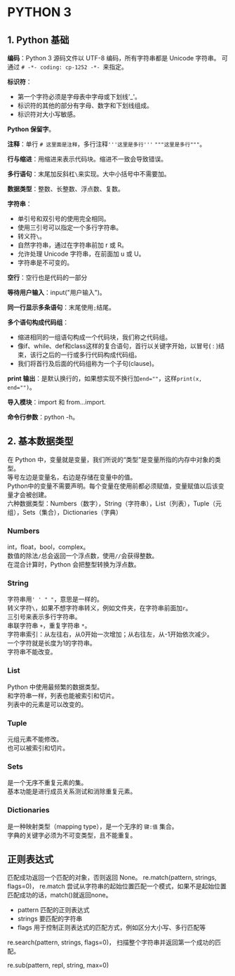 # PYTHON 3

## 1. Python 基础

**编码**：Python 3 源码文件以 UTF-8 编码，所有字符串都是 Unicode 字符串。
可通过 `# -*- coding: cp-1252 -*- `来指定。

**标识符**：
* 第一个字符必须是字母表中字母或下划线'_'。
* 标识符的其他的部分有字母、数字和下划线组成。
* 标识符对大小写敏感。

**Python 保留字**。

**注释**：单行 `# 这里面是注释`，多行注释`'''这里是多行'''` `"""这里是多行"""`。

**行与缩进**：用缩进来表示代码块。缩进不一致会导致错误。

**多行语句**：末尾加反斜杠`\`来实现。大中小括号中不需要加。

**数据类型**：整数、长整数、浮点数、复数。

**字符串**：
* 单引号和双引号的使用完全相同。
* 使用三引号可以指定一个多行字符串。
* 转义符`\`。
* 自然字符串，通过在字符串前加 r 或 R。
* 允许处理 Unicode 字符串，在前面加 u 或 U。
* 字符串是不可变的。

**空行**：空行也是代码的一部分

**等待用户输入**：input("用户输入")。

**同一行显示多条语句**：末尾使用`;`结尾。

**多个语句构成代码组**：
* 缩进相同的一组语句构成一个代码块，我们称之代码组。
* 像if、while、def和class这样的复合语句，首行以关键字开始，以冒号( : )结束，该行之后的一行或多行代码构成代码组。
* 我们将首行及后面的代码组称为一个子句(clause)。

**print 输出**：是默认换行的，如果想实现不换行加`end=""`，这样`print(x, end="")`。

**导入模块**：import 和 from...import.

**命令行参数**：python -h。

## 2. 基本数据类型

在 Python 中，变量就是变量，我们所说的“类型”是变量所指的内存中对象的类型。<br/>
等号左边是变量名，右边是存储在变量中的值。<br/>
Python中的变量不需要声明。每个变量在使用前都必须赋值，变量赋值以后该变量才会被创建。<br/>
六种数据类型：Numbers（数字），String（字符串），List（列表），Tuple（元组），Sets（集合），Dictionaries（字典）<br/>

### Numbers

int，float，bool，complex。<br/>
数值的除法`/`总会返回一个浮点数，使用`//`会获得整数。<br/>
在混合计算时，Python 会把整型转换为浮点数。<br/>

### String

字符串用`' ' " "`，意思是一样的。<br/>
转义字符`\`，如果不想字符串转义，例如文件夹，在字符串前面加`r`。<br/>
三引号来表示多行字符串。<br/>
串联字符串 `+`，重复字符串 `*`。<br/>
字符串索引：从左往右，从0开始一次增加；从右往左，从-1开始依次减少。<br/>
一个字符就是长度为1的字符串。<br/>
字符串不能改变。<br/>

### List

Python 中使用最频繁的数据类型。<br/>
和字符串一样，列表也能被索引和切片。<br/>
列表中的元素是可以改变的。<br/>

### Tuple

元组元素不能修改。<br/>
也可以被索引和切片。<br/>

### Sets

是一个无序不重复元素的集。<br/>
基本功能是进行成员关系测试和消除重复元素。<br/>

### Dictionaries

是一种映射类型（mapping type），是一个无序的 `键:值` 集合。<br/>
字典的关键字必须为不可变类型，且不能重复。<br/>


## 正则表达式
匹配成功返回一个匹配的对象，否则返回 None。
re.match(pattern, strings, flags=0)，
re.match 尝试从字符串的起始位置匹配一个模式，如果不是起始位置匹配成功的话，match()就返回none。
* pattern 匹配的正则表达式
* strings 要匹配的字符串
* flags 用于控制正则表达式的匹配方式，例如区分大小写、多行匹配等

re.search(pattern, strings, flags=0)，
扫描整个字符串并返回第一个成功的匹配。

re.sub(pattern, repl, string, max=0)
